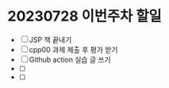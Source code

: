 # 20230728 이번주차 할일
- [ ] JSP 책 끝내기
- [ ] cpp00 과제 제출 후 평가 받기
- [ ] Github action 실습 글 쓰기
- [ ]
- [ ]
